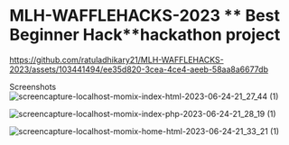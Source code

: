 # MLH-WAFFLEHACKS-2023 ** Best Beginner Hack**hackathon project




https://github.com/ratuladhikary21/MLH-WAFFLEHACKS-2023/assets/103441494/ee35d820-3cea-4ce4-aeeb-58aa8a6677db



Screenshots
![screencapture-localhost-momix-index-html-2023-06-24-21_27_44 (1)](https://github.com/ratuladhikary21/MLH-WAFFLEHACKS-2023/assets/103441494/acbf7434-076d-4d35-91d5-171403f629db)


![screencapture-localhost-momix-index-php-2023-06-24-21_28_19 (1)](https://github.com/ratuladhikary21/MLH-WAFFLEHACKS-2023/assets/103441494/a394595c-c2b6-43a9-a7af-b7bb4ccb1cbc)


![screencapture-localhost-momix-home-html-2023-06-24-21_33_21 (1)](https://github.com/ratuladhikary21/MLH-WAFFLEHACKS-2023/assets/103441494/94cbe987-2a12-4a17-9301-a9c40472460c)
